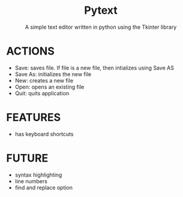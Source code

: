 <h1 align="center">Pytext</h1>
<div align="center">
	A simple text editor written in python using the Tkinter library
</div>

# ACTIONS
- Save: saves file. If file is a new file, then intializes using Save AS
- Save As: initializes the new file
- New: creates a new file
- Open: opens an existing file
- Quit: quits application

# FEATURES
- has keyboard shortcuts

# FUTURE
- syntax highlighting
- line numbers
- find and replace option





